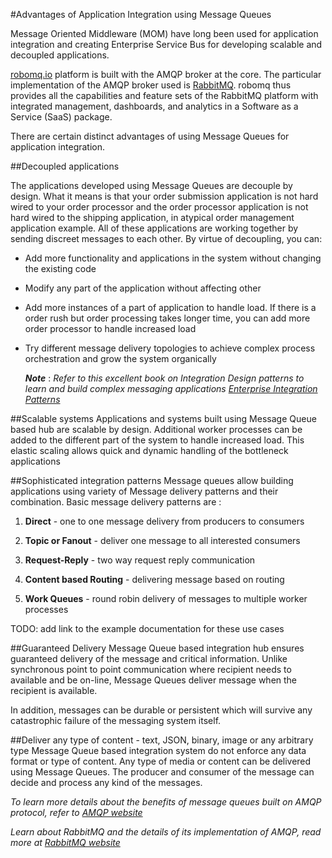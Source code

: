 #Advantages of Application Integration using Message Queues

Message Oriented Middleware (MOM) have long been used for application integration and creating Enterprise Service Bus for developing scalable and decoupled applications.

[robomq.io](http://www.robomq.io) platform is built with the AMQP broker at the core. The particular implementation of the AMQP broker used is [RabbitMQ](https://www.rabbitmq.com). robomq thus provides all the capabilities and feature sets of the RabbitMQ platform with integrated management, dashboards, and analytics in a Software as a Service (SaaS) package.

There are certain distinct advantages of using Message Queues for application integration.

##Decoupled applications 

The applications developed using Message Queues are decouple by design. What it means is that your order submission application is not hard wired to your order processor and the order processor application is not hard wired to the shipping application, in atypical order management application example. All of these applications are working together by sending discreet messages to each other. By virtue of decoupling, you can:

 - Add more functionality and applications in the system without changing the existing code

 - Modify any part of the application without affecting other

 - Add more instances of a part of application to handle load. If there is a order rush but order processing takes longer time, you can add more order processor to handle increased load

 - Try different message delivery topologies to achieve complex process orchestration and grow the system organically


    ***Note*** : *Refer to this excellent book on Integration Design patterns to learn and build complex messaging applications [Enterprise Integration Patterns](http://www.eaipatterns.com/eaipatterns.html)*  

##Scalable systems
Applications and systems built using Message Queue based hub are scalable by design. Additional worker processes can be added to the different part of the system to handle increased load. This elastic scaling allows quick and dynamic handling of the bottleneck applications

##Sophisticated integration patterns
Message queues allow building applications using variety of Message delivery patterns and their combination. Basic message delivery patterns are :

1. **Direct** - one to one message delivery from producers to consumers

2. **Topic or Fanout** - deliver one message to all interested consumers

3. **Request-Reply** - two way request reply communication

4. **Content based Routing** - delivering message based on routing 

5. **Work Queues** - round robin delivery of messages to multiple worker processes


TODO: add link to the example documentation for these use cases

##Guaranteed Delivery
Message Queue based integration hub ensures guaranteed delivery of the message and critical information. Unlike synchronous point to point communication where recipient needs to available and be on-line, Message Queues deliver message when the recipient is available.

In addition, messages can be durable or persistent which will survive any catastrophic failure of the messaging system itself. 

##Deliver any type of content - text, JSON, binary, image or any arbitrary type
Message Queue based integration system do not enforce any data format or type of content. Any type of media or content can be delivered using Message Queues. The producer and consumer of the message can decide and process any kind of the messages.


*To learn more details about the benefits of message queues built on AMQP protocol, refer to [AMQP website](http://www.amqp.org)*

*Learn about RabbitMQ and the details of its implementation of AMQP, read more at [RabbitMQ website](https://www.rabbitmq.com)* 